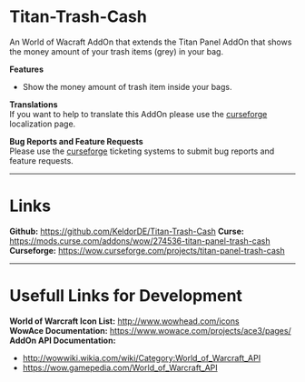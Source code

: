 # Titan-Trash-Cash

An World of Wacraft AddOn that extends the Titan Panel AddOn that shows the money amount of your trash items (grey) in your bag.

**Features**  
* Show the money amount of trash item inside your bags.

**Translations**  
If you want to help to translate this AddOn please use the [curseforge](https://wow.curseforge.com/projects/titan-panel-trash-cash/localization) localization page.

**Bug Reports and Feature Requests**  
Please use the [curseforge](https://wow.curseforge.com/projects/titan-panel-trash-cash/issues) ticketing systems to submit bug reports and feature requests.

---
# Links
**Github:** https://github.com/KeldorDE/Titan-Trash-Cash
**Curse:** https://mods.curse.com/addons/wow/274536-titan-panel-trash-cash  
**Curseforge:** https://wow.curseforge.com/projects/titan-panel-trash-cash

---
# Usefull Links for Development
**World of Warcraft Icon List:** http://www.wowhead.com/icons  
**WowAce Documentation:** https://www.wowace.com/projects/ace3/pages/
**AddOn API Documentation:**
* http://wowwiki.wikia.com/wiki/Category:World_of_Warcraft_API
* https://wow.gamepedia.com/World_of_Warcraft_API
